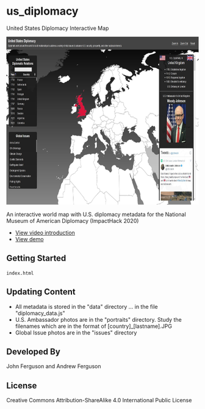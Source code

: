 # us_diplomacy
United States Diplomacy Interactive Map

<p align="left">
     <a href="http://www.johnandrewferguson.com/us%5Fambassadors/" title="View demo"><img width="815" height="440" src="https://github.com/aferguson64/us_diplomacy/blob/master/images/thumbnail.jpg"></a>
</p>

An interactive world map with U.S. diplomacy metadata for the National Museum of American Diplomacy (ImpactHack 2020)

* <a href="http://www.johnandrewferguson.com/us_ambassadors/Ferguson_ImpactHack_Demo.mp4">View video introduction</a>
* <a href="http://www.johnandrewferguson.com/us%5Fambassadors/">View demo</a>

## Getting Started

```
index.html
```

## Updating Content

* All metadata is stored in the "data" directory ... in the file "diplomacy_data.js"
* U.S. Ambassador photos are in the "portraits" directory. Study the filenames which are in the format of [country]_[lastname].JPG
* Global Issue photos are in the "issues" directory

## Developed By

John Ferguson and Andrew Ferguson

## License

Creative Commons Attribution-ShareAlike 4.0 International Public License
